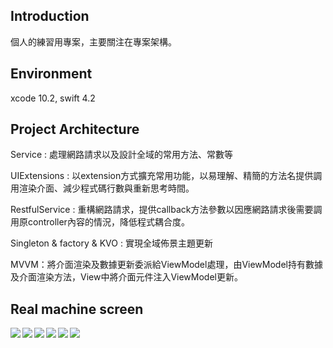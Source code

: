 ## Introduction
個人的練習用專案，主要關注在專案架構。

## Environment
xcode 10.2, swift 4.2

## Project Architecture

Service : 處理網路請求以及設計全域的常用方法、常數等

UIExtensions : 以extension方式擴充常用功能，以易理解、精簡的方法名提供調用渲染介面、減少程式碼行數與重新思考時間。

RestfulService : 重構網路請求，提供callback方法參數以因應網路請求後需要調用原controller內容的情況，降低程式耦合度。

Singleton & factory & KVO : 實現全域佈景主題更新

MVVM：將介面渲染及數據更新委派給ViewModel處理，由ViewModel持有數據及介面渲染方法，View中將介面元件注入ViewModel更新。

## Real machine screen

<img align="left" src="https://github.com/fu06gjo3cl4/screenshots/blob/master/Screenshots/maincontroller.gif"/>

<img align="left" src="https://github.com/fu06gjo3cl4/screenshots/blob/master/Screenshots/personal_management.gif"  />

<img align="left" src="https://github.com/fu06gjo3cl4/screenshots/blob/master/Screenshots/todetect.gif"  />

<img align="left" src="https://github.com/fu06gjo3cl4/screenshots/blob/master/Screenshots/ThemeTypeChangeDemo.gif"  />

<img align="left" src="https://github.com/fu06gjo3cl4/screenshots/blob/master/Screenshots/EditingModeForTableView.gif"  />

<img align="left" src="https://github.com/fu06gjo3cl4/screenshots/blob/master/Screenshots/SwipeableViewControllerWithToggleNavBar.gif"  />
